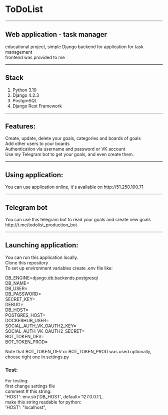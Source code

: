 <h1>ToDoList</h1>
<hr style="border: 1px solid white;">
<h2>Web application - task manager</h2>
educational project, simple Django backend for application for task management
<br>
frontend was provided to me
<hr>
<h2>Stack</h2>

1. Python 3.10
2. Django 4.2.3
3. PostgreSQL
4. Django Rest Framework
<hr>

<h2>Features:</h2>
Create, update, delete your goals, categories and boards of goals<br>
Add other users to your boards<br>
Authentication via username and password or VK account<br>
Use my Telegram bot to get your goals, and even create them.
<hr>

<h2>Using application:</h2>
You can use application online, it's available on http://51.250.100.71
<hr>

<h2>Telegram bot</h2>
You can use this telegram bot to read your goals and create new goals
http://t.me/todolist_production_bot
<hr>

<h2>Launching application:</h2>

You can run this application locally.<br>
Clone this repository<br>
To set up environment variables create .env file like:<br>

DB_ENGINE=django.db.backends.postgresql<br>
DB_NAME=<br>
DB_USER=<br>
DB_PASSWORD=<br>
SECRET_KEY=<br>
DEBUG=<br>
DB_HOST=<br>
POSTGRES_HOST=<br>
DOCKERHUB_USER=<br>
SOCIAL_AUTH_VK_OAUTH2_KEY=<br>
SOCIAL_AUTH_VK_OAUTH2_SECRET=<br>
BOT_TOKEN_DEV=<br>
BOT_TOKEN_PROD=<br>

Note that BOT_TOKEN_DEV or BOT_TOKEN_PROD was used optionally, choose right one in settings.py

<h3>Test:</h3>
For testing:<br> 
first change settings file<br>
comment # this string:<br> 
'HOST': env.str('DB_HOST', default='127.0.0.1'),<br>
make this string readable for python:<br>
'HOST': "localhost",

